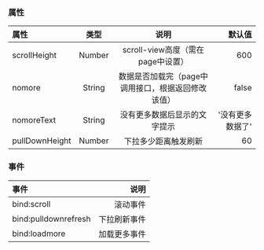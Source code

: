 ### 属性
属性 | 类型 | 说明 | 默认值
:- | :-: | :-: | -: 
scrollHeight | Number | scroll-view高度（需在page中设置） | 600
nomore | String | 数据是否加载完（page中调用接口，根据返回修改该值） | false
nomoreText | String  |没有更多数据后显示的文字提示| '没有更多数据了'
pullDownHeight | Number | 下拉多少距离触发刷新 | 60

### 事件
事件 | 说明
:- | -:
bind:scroll | 滚动事件
bind:pulldownrefresh | 下拉刷新事件
bind:loadmore | 加载更多事件
